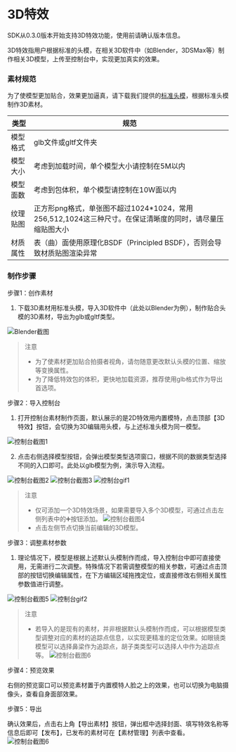 # 3D特效


SDK从0.3.0版本开始支持3D特效功能，使用前请确认版本信息。

3D特效指用户根据标准的头模，在相关3D软件中（如Blender，3DSMax等）制作相关3D模型，上传至控制台中，实现更加真实的效果。

### 素材规范

为了使模型更加贴合，效果更加逼真，请下载我们提供的[标准头模](https://webar-static.tencent-cloud.com/assets/model/3D-temp.glb)，根据标准头模制作3D素材。

| 类型 | 规范 |
|---------|---------|
| 模型格式 | glb文件或gltf文件夹 |
| 模型大小 | 考虑到加载时间，单个模型大小请控制在5M以内 |
| 模型面数 | 考虑到包体积，单个模型请控制在10W面以内  |
| 纹理贴图 | 正方形png格式，单张图不超过1024*1024，常用256,512,1024这三种尺寸。在保证清晰度的同时，请尽量压缩贴图大小 |
| 材质属性 | 表（曲）面使用原理化BSDF（Principled BSDF），否则会导致材质贴图渲染异常 |

### 制作步骤

步骤1：创作素材

1. 下载3D素材用标准头模，导入3D软件中（此处以Blender为例），制作贴合头模的3D素材，导出为glb或gltf类型。

![Blender截图](https://webar-static.tencent-cloud.com/docs/console/3D/Blender-1.png)

>注意
>
>- 为了使素材更加贴合拍摄者视角，请勿随意更改默认头模的位置、缩放等变换属性。
>- 为了降低特效包的体积，更快地加载资源，推荐使用glb格式作为导出首选项。

步骤2：导入控制台

1. 打开控制台素材制作页面，默认展示的是2D特效用内置模特，点击顶部【3D特效】按钮，会切换为3D编辑用头模，与上述标准头模为同一模型。

![控制台截图1](https://webar-static.tencent-cloud.com/docs/console/3D/console-1.png)


2. 点击右侧选择模型按钮，会弹出模型类型选项窗口，根据不同的数据类型选择不同的入口即可。此处以glb模型为例，演示导入流程。

![控制台截图2](https://webar-static.tencent-cloud.com/docs/console/3D/console-2.png)
![控制台截图3](https://webar-static.tencent-cloud.com/docs/console/3D/console-3.png)
![控制台gif1](https://webar-static.tencent-cloud.com/docs/console/3D/gif-1.gif)


>注意
>
>- 仅可添加一个3D特效场景，如果需要导入多个3D模型，可通过点击左侧列表中的➕按钮添加。
> ![控制台截图4](https://webar-static.tencent-cloud.com/docs/console/3D/console-4.png)
>-  点击左侧节点切换当前编辑的3D模型。


步骤3：调整素材参数

1. 理论情况下，模型是根据上述默认头模制作而成，导入控制台中即可直接使用，无需进行二次调整。特殊情况下若需调整模型的相关参数，可通过点击顶部的按钮切换编辑属性，在下方编辑区域拖拽定位，或直接修改右侧相关属性参数值进行调整。

![控制台截图5](https://webar-static.tencent-cloud.com/docs/console/3D/console-5.png)
![控制台gif2](https://webar-static.tencent-cloud.com/docs/console/3D/gif-2.gif)

>注意
>
>- 若导入的是现有的素材，并非根据默认头模制作而成，可以根据模型类型调整对应的素材的追踪点信息，以实现更精准的定位效果。如眼镜类模型可以选择鼻梁作为追踪点，胡子类类型可以选择人中作为追踪点等。
![控制台截图6](https://webar-static.tencent-cloud.com/docs/console/3D/console-6.png)

步骤4：预览效果

右侧的预览窗口可以预览素材置于内置模特人脸之上的效果，也可以切换为电脑摄像头，查看自身面部效果。

步骤5：导出

确认效果后，点击右上角【导出素材】按钮，弹出框中选择封面、填写特效名称等信息后即可【发布】，已发布的素材可在【素材管理】列表中查看。
![控制台截图6](https://webar-static.tencent-cloud.com/docs/console/3D/console-7.png)
